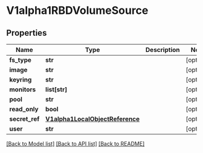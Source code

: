 # V1alpha1RBDVolumeSource

## Properties
Name | Type | Description | Notes
------------ | ------------- | ------------- | -------------
**fs_type** | **str** |  | [optional] 
**image** | **str** |  | [optional] 
**keyring** | **str** |  | [optional] 
**monitors** | **list[str]** |  | [optional] 
**pool** | **str** |  | [optional] 
**read_only** | **bool** |  | [optional] 
**secret_ref** | [**V1alpha1LocalObjectReference**](V1alpha1LocalObjectReference.md) |  | [optional] 
**user** | **str** |  | [optional] 

[[Back to Model list]](../README.md#documentation-for-models) [[Back to API list]](../README.md#documentation-for-api-endpoints) [[Back to README]](../README.md)


